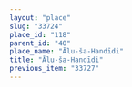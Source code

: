 ```yaml
---
layout: "place"
slug: "33724"
place_id: "118"
parent_id: "40"
place_name: "Ālu-ša-Handīdi"
title: "Ālu-ša-Handīdi"
previous_item: "33727"
---
```

